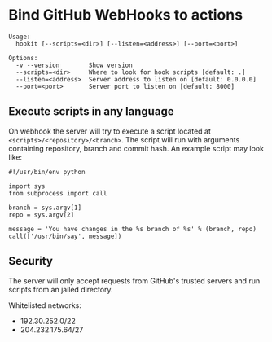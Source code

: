# Bind GitHub WebHooks to actions

    Usage:
      hookit [--scripts=<dir>] [--listen=<address>] [--port=<port>]
    
    Options:
      -v --version        Show version
      --scripts=<dir>     Where to look for hook scripts [default: .]
      --listen=<address>  Server address to listen on [default: 0.0.0.0]
      --port=<port>       Server port to listen on [default: 8000]

## Execute scripts in any language

On webhook the server will try to execute a script located at `<scripts>/<repository>/<branch>`.
The script will run with arguments containing repository, branch and commit hash. An example script may look like:

    #!/usr/bin/env python

    import sys
    from subprocess import call

    branch = sys.argv[1]
    repo = sys.argv[2]

    message = 'You have changes in the %s branch of %s' % (branch, repo)
    call(['/usr/bin/say', message])

## Security

The server will only accept requests from GitHub's trusted servers and run scripts from an jailed directory.

Whitelisted networks:
* 192.30.252.0/22
* 204.232.175.64/27
